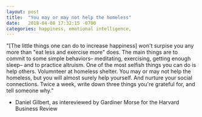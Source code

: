 ```yaml
---
layout: post
title:  "You may or may not help the homeless"
date:   2018-04-08 17:32:15 -0700
categories: happiness, emotional intelligence, 
---
```

"[The little things one can do to increase happiness] won't surpise you any more than "eat less and exercise more" does. The main things are to commit to some simple behaviors– meditating, exercising, getting enough sleep– and to practice altruism. One of the most selfish things you can do is help others. Volumnteer at homeless shelter. You may or may not help the homeless, but you will almost surely help yourself. And nurture your social connections. Twice a week, write down three things you're grateful for, and tell someone why." 

- Daniel Gilbert, as intereviewed by Gardiner Morse for the Harvard Business Review
